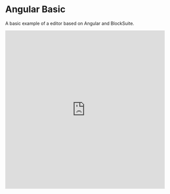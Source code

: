 # Angular Basic

A basic example of a editor based on Angular and BlockSuite.

<iframe src="https://stackblitz.com/github/toeverything/blocksuite/tree/master/examples/angular-basic?embed=1&file=package.json&theme=dark&view=preview" frameborder="no" width="100%" height="500"></iframe>
